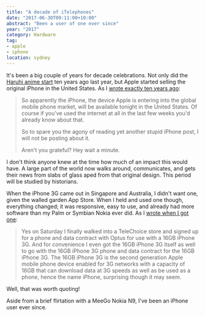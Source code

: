 ```yaml
---
title: "A decade of iTelephones"
date: "2017-06-30T09:11:00+10:00"
abstract: "Been a user of one ever since"
year: "2017"
category: Hardware
tag:
- apple
- iphone
location: sydney
---
```

It's been a big couple of years for decade celebrations. Not only did the [Haruhi anime start] ten years ago last year, but Apple started selling the original iPhone in the United States. As I [wrote exactly ten years ago]:

> So apparently the iPhone, the device Apple is entering into the global mobile phone market, will be available tonight in the United States. Of course if you've used the internet at all in the last few weeks you'd already know about that.
> 
> So to spare you the agony of reading yet another stupid iPhone post, I will not be posting about it.
> 
> Aren't you grateful? Hey wait a minute.

I don't think anyone knew at the time how much of an impact this would have. A large part of the world now walks around, communicates, and gets their news from slabs of glass aped from that original design. This period will be studied by historians.

When the iPhone 3G came out in Singapore and Australia, I didn't want one, given the walled garden App Store. When I held and used one though, everything changed; it was responsive, easy to use, and already had more software than my Palm or Symbian Nokia ever did. As I [wrote when I got one]:

> Yes on Saturday I finally walked into a TeleChoice store and signed up for a phone and data contract with Optus for use with a 16GB iPhone 3G. And for convenience I even got the 16GB iPhone 3G itself as well to go with the 16GB iPhone 3G phone and data contract for the 16GB iPhone 3G. The 16GB iPhone 3G is the second generation Apple mobile phone device enabled for 3G networks with a capacity of 16GB that can download data at 3G speeds as well as be used as a phone, hence the name iPhone, surprising though it may seem.

Well, that was worth quoting!

Aside from a brief flirtation with a MeeGo Nokia N9, I've been an iPhone user ever since.

[Haruhi anime start]: https://rubenerd.com/ten-years-of-haruhi/
[wrote exactly ten years ago]: https://rubenerd.com/yet-another-iphone-post/
[wrote when I got one]: https://rubenerd.com/p1722/

